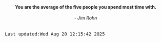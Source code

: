 
<div align="center"><b><span>You are the average of the five people you spend most time with.</span></b><br><br><i> - Jim Rohn</i></div>
<br><br><kbd>Last updated:Wed Aug 20 12:15:42 2025</kbd>